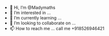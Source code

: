 - 👋 Hi, I’m @Madymaths
- 👀 I’m interested in ... 
- 🌱 I’m currently learning ...
- 💞️ I’m looking to collaborate on ...
- 📫 How to reach me ... call me +918526946421

<!---
Madymaths/Madymaths is a ✨ special ✨ repository because its `README.md` (this file) appears on your GitHub profile.
You can click the Preview link to take a look at your changes.
--->

